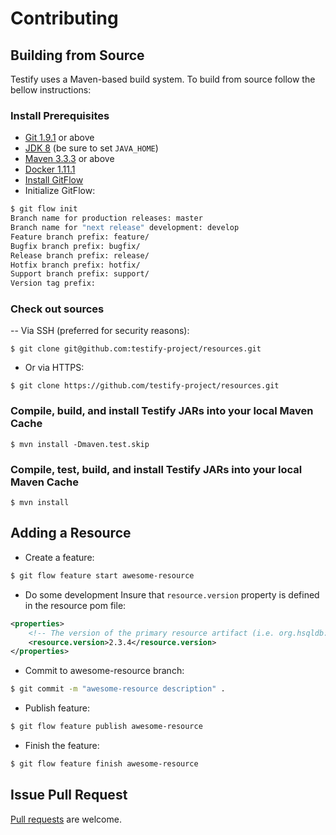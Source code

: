 # Contributing

## Building from Source
Testify uses a Maven-based build system. To build from source follow the bellow instructions:

### Install Prerequisites
- [Git 1.9.1](https://git-scm.com/downloads) or above
- [JDK 8](https://docs.oracle.com/javase/8/docs/technotes/guides/install/install_overview.html) (be sure to set `JAVA_HOME`)
- [Maven 3.3.3](https://maven.apache.org/download.cgi) or above
- [Docker 1.11.1](https://docs.docker.com/engine/installation)
- [Install GitFlow](http://danielkummer.github.io/git-flow-cheatsheet)
- Initialize GitFlow:
```bash
$ git flow init
Branch name for production releases: master
Branch name for "next release" development: develop
Feature branch prefix: feature/
Bugfix branch prefix: bugfix/
Release branch prefix: release/
Hotfix branch prefix: hotfix/
Support branch prefix: support/
Version tag prefix:
```

### Check out sources
-- Via SSH (preferred for security reasons):
```
$ git clone git@github.com:testify-project/resources.git
```
- Or via HTTPS:

```
$ git clone https://github.com/testify-project/resources.git
```

### Compile, build, and install Testify JARs into your local Maven Cache
```
$ mvn install -Dmaven.test.skip
```

### Compile, test, build, and install Testify JARs into your local Maven Cache
```
$ mvn install
```

## Adding a Resource
- Create a feature:
```bash
$ git flow feature start awesome-resource
```
- Do some development 
Insure that `resource.version` property is defined in the resource pom file:
```xml
<properties>
    <!-- The version of the primary resource artifact (i.e. org.hsqldb:hsqldb:2.3.4) -->
    <resource.version>2.3.4</resource.version>
</properties>
```
- Commit to awesome-resource branch:
```bash
$ git commit -m "awesome-resource description" .
```
- Publish feature:
```bash
$ git flow feature publish awesome-resource
```
- Finish the feature:
```bash
$ git flow feature finish awesome-resource
```

## Issue Pull Request
[Pull requests](https://github.com/testify-project/resources/pulls) are welcome.